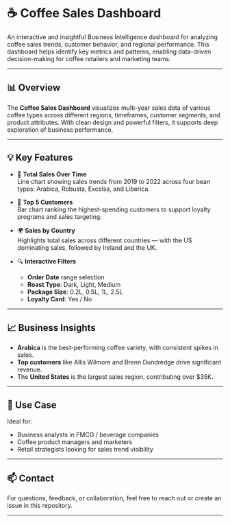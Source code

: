 
# ☕ Coffee Sales Dashboard

An interactive and insightful Business Intelligence dashboard for analyzing coffee sales trends, customer behavior, and regional performance. This dashboard helps identify key metrics and patterns, enabling data-driven decision-making for coffee retailers and marketing teams.

---

## 📊 Overview

The **Coffee Sales Dashboard** visualizes multi-year sales data of various coffee types across different regions, timeframes, customer segments, and product attributes. With clean design and powerful filters, it supports deep exploration of business performance.

---

## 💡 Key Features

- 📆 **Total Sales Over Time**  
  Line chart showing sales trends from 2019 to 2022 across four bean types: Arabica, Robusta, Excelsa, and Liberica.

- 👥 **Top 5 Customers**  
  Bar chart ranking the highest-spending customers to support loyalty programs and sales targeting.

- 🌍 **Sales by Country**  
  Highlights total sales across different countries — with the US dominating sales, followed by Ireland and the UK.

- 🔍 **Interactive Filters**
  - **Order Date** range selection
  - **Roast Type**: Dark, Light, Medium
  - **Package Size**: 0.2L, 0.5L, 1L, 2.5L
  - **Loyalty Card**: Yes / No

---

## 📈 Business Insights

- **Arabica** is the best-performing coffee variety, with consistent spikes in sales.
- **Top customers** like Allis Wilmore and Brenn Dundredge drive significant revenue.
- The **United States** is the largest sales region, contributing over $35K.

---


## 📌 Use Case

Ideal for:
- Business analysts in FMCG / beverage companies
- Coffee product managers and marketers
- Retail strategists looking for sales trend visibility

---

## 📫 Contact

For questions, feedback, or collaboration, feel free to reach out or create an issue in this repository.

---
